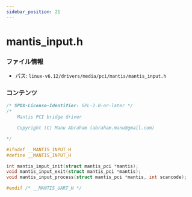 ```yaml
---
sidebar_position: 21
---
```

# mantis_input.h

### ファイル情報

- パス: `linux-v6.12/drivers/media/pci/mantis/mantis_input.h`

### コンテンツ

```h
/* SPDX-License-Identifier: GPL-2.0-or-later */
/*
	Mantis PCI bridge driver

	Copyright (C) Manu Abraham (abraham.manu@gmail.com)

*/

#ifndef __MANTIS_INPUT_H
#define __MANTIS_INPUT_H

int mantis_input_init(struct mantis_pci *mantis);
void mantis_input_exit(struct mantis_pci *mantis);
void mantis_input_process(struct mantis_pci *mantis, int scancode);

#endif /* __MANTIS_UART_H */

```
